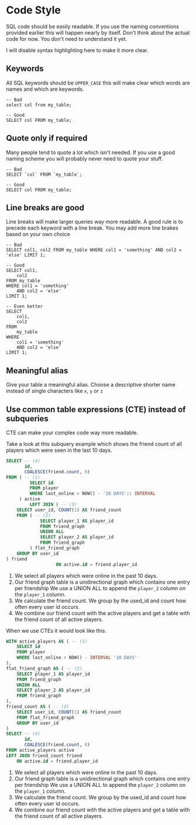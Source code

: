 # Code Style

SQL code should be easily readable. If you use the naming conventions provided earlier this will happen nearly by
itself. Don't think about the actual code for now. You don't need to understand it yet.

I will disable syntax highlighting here to make it more clear.

## Keywords

All SQL keywords should be `UPPER_CASE` this will make clear which words are names and which are keywords.

```
-- Bad
select col from my_table;

-- Good
SELECT col FROM my_table;
```

## Quote only if required

Many people tend to quote a lot which isn't needed. If you use a good naming scheme you will probably never need to
quote your stuff.

```
-- Bad
SELECT `col` FROM `my_table`;

-- Good
SELECT col FROM my_table;
```

## Line breaks are good

Line breaks will make larger queries way more readable. A good rule is to precede each keyword with a line break. You
may add more line brakes based on your own choice

```
-- Bad
SELECT col1, col2 FROM my_table WHERE col1 = 'something' AND col2 = 'else' LIMIT 1;

-- Good
SELECT col1,
    col2
FROM my_table
WHERE col1 = 'something'
    AND col2 = 'else'
LIMIT 1;

-- Even better
SELECT 
    col1,
    col2
FROM
    my_table
WHERE
    col1 = 'something'
    AND col2 = 'else'
LIMIT 1;
```

## Meaningful alias

Give your table a meaningful alias. Choose a descriptive shorter name instead of single characters like `x`, `y` or `z`

## Use common table expressions (CTE) instead of subqueries

CTE can make your complex code way more readable.

Take a look at this subquery example which shows the friend count of all players which were seen in the last 10 days.

<!-- @formatter:off --> 
```sql
SELECT -- (4)
       id,
       COALESCE(friend.count, 0)
FROM ( -- (1)
         SELECT id
         FROM player
         WHERE last_online > NOW() - '10 DAYS':: INTERVAL
     ) active
         LEFT JOIN ( -- (3)
    SELECT user_id, COUNT(1) AS friend_count
    FROM ( -- (2)
             SELECT player_1 AS player_id
             FROM friend_graph
             UNION ALL
             SELECT player_2 AS player_id
             FROM friend_graph
         ) flat_friend_graph
    GROUP BY user_id
) friend
                   ON active.id = friend.player_id
```
<!-- @formatter:on --> 

1. We select all players which were online in the past 10 days.
2. Our friend graph table is a unidirectional graph which contains one entry per friendship We use a UNION ALL to append
   the `player_2` column on the `player_1` column.
3. We calculate the friend count. We group by the used_id and count how often every user id occurs.
4. We combine our friend count with the active players and get a table with the friend count of all active players.

When we use CTEs it would look like this.

<!-- @formatter:off --> 
```sql
WITH active_players AS ( -- (1)
    SELECT id
    FROM player
    WHERE last_online > NOW() - INTERVAL '10 DAYS'
),
flat_friend_graph AS ( -- (2)
    SELECT player_1 AS player_id
    FROM friend_graph
    UNION ALL
    SELECT player_2 AS player_id
    FROM friend_graph
),
friend_count AS ( -- (3)
    SELECT user_id, COUNT(1) AS friend_count
    FROM flat_friend_graph
    GROUP BY user_id
)
SELECT -- (4)
       id,
       COALESCE(friend.count, 0)
FROM active_players active
LEFT JOIN friend_count friend 
    ON active.id = friend.player_id
```
<!-- @formatter:on --> 

1. We select all players which were online in the past 10 days.
2. Our friend graph table is a unidirectional graph which contains one entry per friendship We use a UNION ALL to append
   the `player_2` column on the `player_1` column.
3. We calculate the friend count. We group by the used_id and count how often every user id occurs.
4. We combine our friend count with the active players and get a table with the friend count of all active players.
